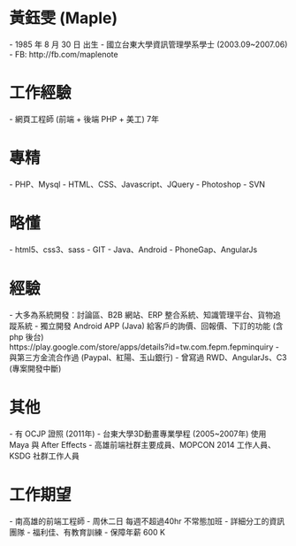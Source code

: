 <h1>黃鈺雯 (Maple)</h1>
- 1985 年 8 月 30 日 出生
- 國立台東大學資訊管理學系學士 (2003.09~2007.06)
- FB: http://fb.com/maplenote
<h1>工作經驗</h1>
- 網頁工程師 (前端 + 後端 PHP + 美工) 7年
<h1>專精</h1>
- PHP、Mysql
- HTML、CSS、Javascript、JQuery
- Photoshop
- SVN
<h1>略懂</h1>
- html5、css3、sass
- GIT
- Java、Android
- PhoneGap、AngularJs
<h1>經驗</h1>
- 大多為系統開發：討論區、B2B 網站、ERP 整合系統、知識管理平台、貨物追蹤系統
- 獨立開發 Android APP (Java) 給客戶的詢價、回報價、下訂的功能 (含 php 後台)<br>https://play.google.com/store/apps/details?id=tw.com.fepm.fepminquiry 
- 與第三方金流合作過 (Paypal、紅陽、玉山銀行)
- 曾寫過 RWD、AngularJs、C3 (專案開發中斷)
<h1>其他</h1>
- 有 OCJP 證照 (2011年)
- 台東大學3D動畫專業學程 (2005~2007年) 使用 Maya 與 After Effects
- 高雄前端社群主要成員、MOPCON 2014 工作人員、KSDG 社群工作人員
<h1>工作期望</h1>
- 南高雄的前端工程師
- 周休二日 每週不超過40hr 不常態加班
- 詳細分工的資訊團隊
- 福利佳、有教育訓練
- 保障年薪 600 K
